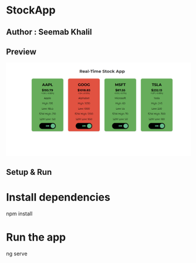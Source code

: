 # StockApp

## Author : Seemab Khalil

## Preview

![StockApp Screenshot](src/assets/stock-app-preview.png)

## Setup & Run

# Install dependencies
npm install

# Run the app
ng serve
